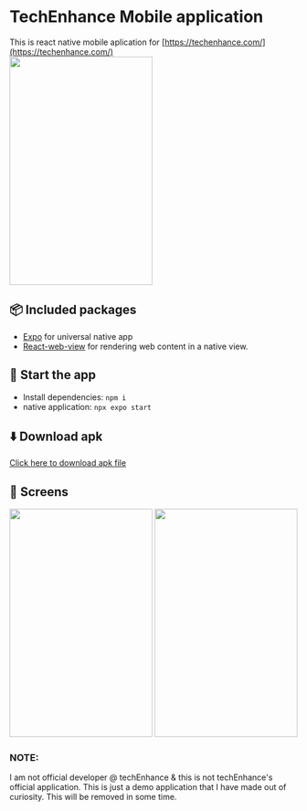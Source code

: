 
# TechEnhance Mobile application 

This is react native mobile aplication for [https://techenhance.com/](https://techenhance.com/) </br>
<img src="https://github.com/user-attachments/assets/0687af3b-e9ca-4d2b-953b-b1b22651f15a" data-canonical-src="https://github.com/user-attachments/assets/0687af3b-e9ca-4d2b-953b-b1b22651f15a" width="250" height="400" />

## 📦 Included packages
- [Expo](https://docs.expo.dev/) for universal native app
- [React-web-view](https://docs.expo.dev/versions/latest/sdk/webview/) for rendering web content in a native view.

## 🏁 Start the app
- Install dependencies: `npm i`
- native application: `npx expo start`

## ⬇️ Download apk
[Click here to download apk file](https://expo.dev/accounts/ayushninja/projects/snack-60a7b349-805c-48ee-a924-3e065bbafa8c/builds/4d40742b-b879-4869-8eb8-bf18c21c0793)


## 📱 Screens
<img src="https://github.com/user-attachments/assets/044fda15-8aa3-4fe8-a439-7e5237a30477" data-canonical-src="https://github.com/user-attachments/assets/044fda15-8aa3-4fe8-a439-7e5237a30477" width="250" height="400" />

<img src="https://github.com/user-attachments/assets/eaf2d7f1-ff3d-4731-8f40-5d309a27da9c" data-canonical-src="https://github.com/user-attachments/assets/eaf2d7f1-ff3d-4731-8f40-5d309a27da9c" width="250" height="400" />


### NOTE: 

I am not official developer @ techEnhance & this 
is not techEnhance's official application. This is
just a demo application that I have made out of
curiosity. This will be removed in some time.
